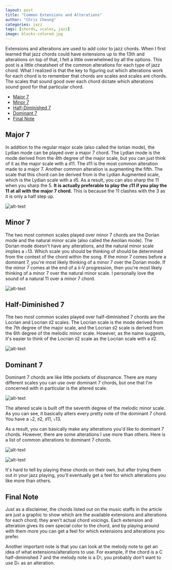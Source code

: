 ```yaml
---
layout: post
title: "Common Extensions and Alterations"
author: "Chris Cheung"
categories: jazz
tags: [chords, scales, jazz]
image: blocks-colored.jpg
---
```


Extensions and alterations are used to add color to jazz chords. When I first learned that jazz chords could have extensions up to the 13th and alterations on top of that, I felt a little overwhelmed by all the options. This post is a little cheatsheet of the common alterations for each type of jazz chord. What I realized is that the key to figuring out which alterations work for each chord is to remember that chords are scales and scales are chords. The scales that sound good over each chord dictate which alterations sound good for that particular chord. 

- [Major 7](#major-7)
- [Minor 7](#minor-7)
- [Half-Diminished 7](#half-diminished-7)
- [Dominant 7](#dominant-7)
- [Final Note](#final-note)

## Major 7

In addition to the regular major scale (also called the Ionian mode), the Lydian mode can be played over a major 7 chord. The Lydian mode is the mode derived from the 4th degree of the major scale, but you can just think of it as the major scale with a &#9839;11. The &#9839;11 is the most common alteration made to a major 7. Another common alteration is augmenting the fifth. The scale that this chord can be derived from is the Lydian Augmented scale, which is the Lydian scale with a &#9839;5. As a result, you can also sharp the 11 when you sharp the 5. **It is actually preferable to play the &#9839;11 if you play the 11 at all with the major 7 chord.** This is because the 11 clashes with the 3 as it is only a half step up.

![alt-text]({{site.github.url}}/assets/posts/common-alterations/major-alterations.png "Major 7 Alterations")

## Minor 7

The two most common scales played over minor 7 chords are the Dorian mode and the natural minor scale (also called the Aeolian mode). The Dorian mode doesn't have any alterations, and the natural minor scale implies a &#9837;13. Which scale you should be thinking of should be determined from the context of the chord within the song. If the minor 7 comes before a dominant 7, you're most likely thinking of a minor 7 over the Dorian mode. If the minor 7 comes at the end of a ii-V progression, then you're most likely thinking of a minor 7 over the natural minor scale. I personally love the sound of a natural 11 over a minor 7 chord.

![alt-text]({{site.github.url}}/assets/posts/common-alterations/minor-alterations.png "Minor 7 Alterations")

## Half-Diminished 7

The two most common scales played over half-diminished 7 chords are the Locrian and Locrian &#9839;2 scales. The Locrian scale is the mode derived from the 7th degree of the major scale, and the Locrian &#9839;2 scale is derived from the 6th degree of the melodic minor scale. However, as the name suggests, it's easier to think of the Locrian &#9839;2 scale as the Locrian scale with a &#9839;2.

![alt-text]({{site.github.url}}/assets/posts/common-alterations/half-dim-alterations.png "Half-Diminished 7 Alterations")

## Dominant 7

Dominant 7 chords are like little pockets of dissonance. There are many different scales you can use over dominant 7 chords, but one that I'm concerned with in particular is the altered scale. 

![alt-text]({{site.github.url}}/assets/posts/common-alterations/altered-scale.png "C Altered Scale")

The altered scale is built off the seventh degree of the melodic minor scale. As you can see, it basically alters every pretty note of the dominant 7 chord. You have a &#9837;2, &#9839;2, &#9839;11, &#9837;13.

As a result, you can basically make any alterations you'd like to dominant 7 chords. However, there are some alterations I use more than others. Here is a list of common alterations to dominant 7 chords.

![alt-text]({{site.github.url}}/assets/posts/common-alterations/dom-alterations-1.png "Dominant 7 Alterations")

![alt-text]({{site.github.url}}/assets/posts/common-alterations/dom-alterations-2.png "Dominant 7 Alterations")

It's hard to tell by playing these chords on their own, but after trying them out in your jazz playing, you'll eventually get a feel for which alterations you like more than others.

## Final Note

Just as a disclaimer, the chords listed out on the music staffs in the article are just a graphic to show which are the available extensions and alterations for each chord; they aren't actual chord voicings. Each extension and alteration gives its own special color to the chord, and by playing around with them more you can get a feel for which extensions and alterations you prefer. 

Another important note is that you can look at the melody note to get an idea of what extensions/alterations to use. For example, if the chord is a C half-diminished 7 and the melody note is a D&#9838;, you probably don't want to use D&#9837; as an alteration.
